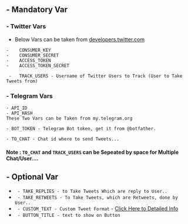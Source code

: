 ## - Mandatory Var

### - Twitter Vars 
- Below Vars can be taken from [developers.twitter.com](https://developers.twitter.com)

```
-    CONSUMER_KEY
-    CONSUMER_SECRET
-    ACCESS_TOKEN
-    ACCESS_TOKEN_SECRET
```
```
 -   TRACK_USERS - Username of Twitter Users to Track (User to Take Tweets from)
 ```

### - Telegram Vars
```
- API_ID
- API_HASH
These Two Vars can be Taken from my.telegram.org
```

```
- BOT_TOKEN - Telegram Bot token, get it from @botfather.
```
```
- TO_CHAT - Chat id where to send Tweets...
```


#### Note : `TO_CHAT` and `TRACK_USERS` can be Sepeated by space for Multiple Chat/User....


## - Optional Var
- ` - TAKE_REPLIES - to Take Tweets Which are reply to User..`
- ` - TAKE_RETWEETS - To Take Tweets, which are Retweets, done by User..`
- ` - CUSTOM_TEXT - Custom Tweet Format` - [Click Here to Detailed Info](./formatting.md)
- ` - BUTTON_TITLE - text to show on Button`
